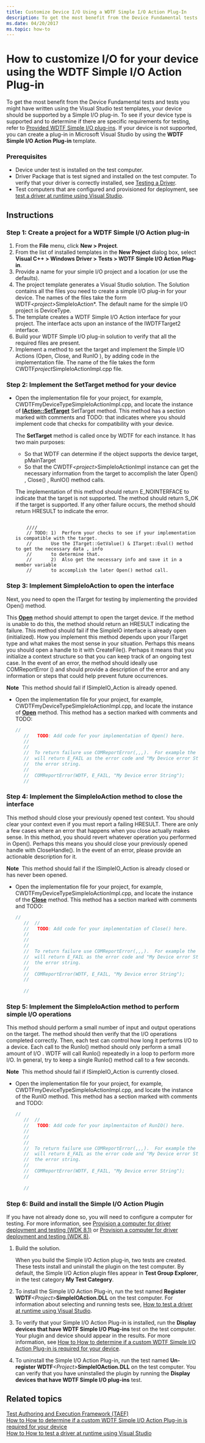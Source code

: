 ```yaml
---
title: Customize Device I/O Using a WDTF Simple I/O Action Plug-In
description: To get the most benefit from the Device Fundamental tests and tests you might have written using the Visual Studio test templates, your device should be supported by a Simple I/O plug-in.
ms.date: 04/20/2017
ms.topic: how-to
---
```


# How to customize I/O for your device using the WDTF Simple I/O Action Plug-in


To get the most benefit from the Device Fundamental tests and tests you might have written using the Visual Studio test templates, your device should be supported by a Simple I/O plug-in. To see if your device type is supported and to determine if there are specific requirements for testing, refer to [Provided WDTF Simple I/O plug-ins](provided-wdtf-simpleio-plug-ins.md). If your device is not supported, you can create a plug-in in Microsoft Visual Studio by using the **WDTF Simple I/O Action Plug-in** template.

### Prerequisites

-   Device under test is installed on the test computer.
-   Driver Package that is test signed and installed on the test computer. To verify that your driver is correctly installed, see [Testing a Driver](/windows-hardware/drivers/develop/testing-a-driver).
-   Test computers that are configured and provisioned for deployment, see [test a driver at runtime using Visual Studio](/windows-hardware/drivers/develop/test-a-driver-package).

## Instructions

### <a href="" id="create-a-project-for-a-wdtf-simple-i-o-action-plug-in-"></a>Step 1: Create a project for a WDTF Simple I/O Action plug-in

1. From the **File** menu, click **New &gt; Project**.
2. From the list of installed templates in the **New Project** dialog box, select **Visual C++ &gt; Windows Driver &gt; Tests &gt; WDTF Simple I/O Action Plug-in**.
3. Provide a name for your simple I/O project and a location (or use the defaults).
4. The project template generates a Visual Studio solution. The Solution contains all the files you need to create a simple I/O plug-in for your device. The names of the files take the form WDTF<em>&lt;project&gt;</em>SimpleIoAction\*. The default name for the simple I/O project is DeviceType.
5. The template creates a WDTF Simple I/O Action interface for your project. The interface acts upon an instance of the IWDTFTarget2 interface.
6. Build your WDTF Simple I/O plug-in solution to verify that all the required files are present.
7. Implement a method to set the target and implement the Simple I/O Actions (Open, Close, and RunIO ), by adding code in the implementation file. The name of the file takes the form CWDTF*project*SimpleIoActionImpl.cpp file.

### <a href="" id="implement-the-settarget-method-for-your-device"></a>Step 2: Implement the SetTarget method for your device

- Open the implementation file for your project, for example, CWDTFmyDeviceTypeSimpleIoActionImpl.cpp, and locate the instance of [**IAction::SetTarget**](/windows-hardware/drivers/ddi/wdtf/nf-wdtf-iaction-settarget) SetTarget method. This method has a section marked with comments and TODO: that indicates where you should implement code that checks for compatibility with your device.

  The **SetTarget** method is called once by WDTF for each instance. It has two main purposes:

  - So that WDTF can determine if the object supports the device target, pMainTarget
  - So that the CWDTF<em>&lt;project&gt;</em>SimpleIoActionImpl instance can get the necessary information from the target to accomplish the later Open() , Close() , RunIO() method calls.

  The implementation of this method should return E\_NOINTERFACE to indicate that the target is not supported. The method should return S\_OK if the target is supported. If any other failure occurs, the method should return HRESULT to indicate the error.

  ```ManagedCPlusPlus
       
      ////
      // TODO: 1)  Perform your checks to see if your implementation is compatible with the target.
      //       Use the ITarget::GetValue() & ITarget::Eval() method to get the necessary data , info 
      //       to determine that. 
      //       2)  Also get the necessary info and save it in a member variable 
      //       to accomplish the later Open() method call.
  ```

### <a href="" id="implement-simpleioaction-to-open-the-interface"></a>Step 3: Implement SimpleIoAction to open the interface

Next, you need to open the ITarget for testing by implementing the provided Open() method.

This [**Open**](/windows-hardware/drivers/ddi/wdtfinterfaces/nf-wdtfinterfaces-iwdtfsimpleioex2-open) method should attempt to open the target device. If the method is unable to do this, the method should return an HRESULT indicating the failure. This method should fail if the SimpleIO interface is already open (initialized). How you implement this method depends upon your ITarget type and what makes the most sense in your situation. Perhaps this means you should open a handle to it with CreateFile(). Perhaps it means that you initialize a context structure so that you can keep track of an ongoing test case. In the event of an error, the method should ideally use COMReportError () and should provide a description of the error and any information or steps that could help prevent future occurrences.

**Note**  This method should fail if ISimpleIO\_Action is already opened.

 

-   Open the implementation file for your project, for example, CWDTFmyDeviceTypeSimpleIoActionImpl.cpp, and locate the instance of [**Open**](/windows-hardware/drivers/ddi/wdtfinterfaces/nf-wdtfinterfaces-iwdtfsimpleioex2-open) method. This method has a section marked with comments and TODO:

    ```cpp
    //
       //   TODO: Add code for your implementation of Open() here.
       //
       //
       //  To return failure use COMReportError(,,,).  For example the following 
       //  will return E_FAIL as the error code and "My Device error String"  as
       //  the error string.
       //
       //  COMReportError(WDTF, E_FAIL, "My Device error String");
       //
    ```

### <a href="" id="implement-the-simpleioaction-method-to--close-the-interface"></a>Step 4: Implement the SimpleIoAction method to close the interface

This method should close your previously opened test context. You should clear your context even if you must report a failing HRESULT. There are only a few cases where an error that happens when you close actually makes sense. In this method, you should revert whatever operation you performed in Open(). Perhaps this means you should close your previously opened handle with CloseHandle(). In the event of an error, please provide an actionable description for it.

**Note**  This method should fail if the ISimpleIO\_Action is already closed or has never been opened.

 

-   Open the implementation file for your project, for example, CWDTFmyDeviceTypeSimpleIoActionImpl.cpp, and locate the instance of the [**Close**](/windows-hardware/drivers/ddi/wdtfinterfaces/nf-wdtfinterfaces-iwdtfsimpleioex2-close) method. This method has a section marked with comments and TODO:

    ```cpp
    //
       //  //
       //   TODO: Add code for your implementation of Close() here.
       //
       // 
       //
       //  To return failure use COMReportError(,,,).  For example the following 
       //  will return E_FAIL as the error code and "My Device error String"  as
       //  the error string.
       //
       //  COMReportError(WDTF, E_FAIL, "My Device error String");
       //
     
       //
    ```

### <a href="" id="implement-the-simpleioaction-method-to-perform-simple-i-o-operations-"></a>Step 5: Implement the SimpleIoAction method to perform simple I/O operations

This method should perform a small number of input and output operations on the target. The method should then verify that the I/O operations completed correctly. Then, each test can control how long it performs I/O to a device. Each call to the RunIo() method should only perform a small amount of I/O . WDTF will call RunIo() repeatedly in a loop to perform more I/O. In general, try to keep a single RunIo() method call to a few seconds.

**Note**  This method should fail if ISimpleIO\_Action is currently closed.

 

-   Open the implementation file for your project, for example, CWDTFmyDeviceTypeSimpleIoActionImpl.cpp, and locate the instance of the RunIO method. This method has a section marked with comments and TODO:

    ```cpp
    //
       //  //
       //   TODO: Add code for your implmentaiton of RunIO() here.
       //
       // 
       //
       //  To return failure use COMReportError(,,,).  For example the following 
       //  will return E_FAIL as the error code and "My Device error String"  as
       //  the error string.
       //
       //  COMReportError(WDTF, E_FAIL, "My Device error String");
       //
     
       //
    ```

### <a href="" id="build-and-install-the-simple-i-o-action-plugin-"></a>Step 6: Build and install the Simple I/O Action Plugin

If you have not already done so, you will need to configure a computer for testing. For more information, see [Provision a computer for driver deployment and testing (WDK 8.1)](../gettingstarted/provision-a-target-computer-wdk-8-1.md) or [Provision a computer for driver deployment and testing (WDK 8)](../gettingstarted/provision-a-target-computer-wdk-8-1.md).

1. Build the solution.

   When you build the Simple I/O Action plug-in, two tests are created. These tests install and uninstall the plugin on the test computer. By default, the Simple I/O Action plugin files appear in **Test Group Explorer**, in the test category **My Test Category**.

2. To install the Simple I/O Action Plug-in, run the test named **Register WDTF**<em>&lt;Project&gt;</em>**SimpleIOAction.DLL** on the test computer. For information about selecting and running tests see, [How to test a driver at runtime using Visual Studio](/windows-hardware/drivers/develop/test-a-driver-package).
3. To verify that your Simple I/O Action Plug-in is installed, run the **Display devices that have WDTF Simple I/O Plug-ins** test on the test computer. Your plugin and device should appear in the results. For more information, see [How to How to determine if a custom WDTF Simple I/O Action Plug-in is required for your device](test-your-device-to-see-if-you-need-to-customize-the-wdtf-simple-i-o-action-plug-in.md).
4. To uninstall the Simple I/O Action Plug-in, run the test named **Un-register WDTF**<em>&lt;Project&gt;</em>**SimpleIOAction.DLL** on the test computer. You can verify that you have uninstalled the plugin by running the **Display devices that have WDTF Simple I/O plug-ins** test.

## Related topics
[Test Authoring and Execution Framework (TAEF)](../taef/index.md)  
[How to How to determine if a custom WDTF Simple I/O Action Plug-in is required for your device](test-your-device-to-see-if-you-need-to-customize-the-wdtf-simple-i-o-action-plug-in.md)  
[How to How to test a driver at runtime using Visual Studio](/windows-hardware/drivers/develop/test-a-driver-package)
